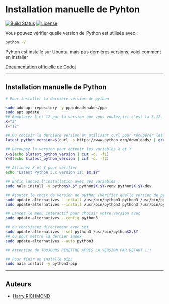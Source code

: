 # Installation manuelle de Pyhton

[![Build Status](https://travis-ci.org/votre-utilisateur/votre-projet.svg?branch=master)](https://travis-ci.org/votre-utilisateur/votre-projet)
[![License](https://img.shields.io/badge/license-MIT-blue.svg)](https://opensource.org/licenses/MIT)

Vous pouvez vérifier quelle version de Python est utilisée avec :

```bash
python -V
```

Pyhton est installé sur Ubuntu, mais pas dernières versions, voici comment en installer

[Documentation officielle de Godot](https://docs.godotengine.org/en/stable/index.html)

________________________________________________________

## Installation manuelle de Python

```bash
# Pour installer la dernière version de python

sudo add-apt-repository -y ppa:deadsnakes/ppa
sudo apt update
## Remplacez 3 et 12 par la version que vous voulez,ici c'est la 3.12.
X="3"
Y="12"

## Ou choisir la dernière version en utilisant curl pour récupérer les versions du site officiel et grep pour filtrer la dernière version 3.x
latest_python_version=$(curl -s https://www.python.org/downloads/ | grep "Download Python 3." | head -1 | grep -oP 'Python \K[0-9]+\.[0-9]+')

## Découpez la version pour obtenir les variables X et Y
X=$(echo $latest_python_version | cut -d. -f1)
Y=$(echo $latest_python_version | cut -d. -f2)

## Affichez X et Y pour vérifier
echo "Latest Python 3.x version is: $X.$Y"

## Enfin lancez l'installation avec ces variables :
sudo nala install -y python$X.$Y python$X.$Y-venv python$X.$Y-dev

## Ajouter le choix de version de python (Vérifiez quelle version de python vous avez par défaut dans /usr/bin/ moi c'est la 3.10)
sudo update-alternatives --install /usr/bin/python3 python3 /usr/bin/python3.10 1
sudo update-alternatives --install /usr/bin/python3 python3 /usr/bin/python$X.$Y 2

## Lancez le menu interactif pour choisir votre version avec
sudo update-alternatives --config python3

## ou choisissez directement avec set
sudo update-alternatives --set python3 /usr/bin/python$X.$Y
## ou pour mettre la dernier index
sudo update-alternatives --auto python3

## Attention de TOUJOURS REMETTRE APRES LA VERSION PAR DÉFAUT !!!

## Pour finir on installe pip3
sudo nala install -y python3-pip

```

________________________________________________________

## Auteurs

- [Harry RICHMOND](https://github.com/RogerBytes)
